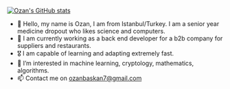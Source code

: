 [![Ozan's GitHub stats](https://github-readme-stats.vercel.app/api?username=ozanbaskan&theme=dark)](https://github.com/anuraghazra/github-readme-stats)

- 👋 Hello, my name is Ozan, I am from Istanbul/Turkey. I am a senior year medicine dropout who likes science and computers.
- 💼 I am currently working as a back end developer for a b2b company for suppliers and restaurants. 
- 🎖️ I am capable of learning and adapting extremely fast.
- 👀 I’m interested in machine learning, cryptology, mathematics, algorithms.
- 📫 Contact me on ozanbaskan7@gmail.com
